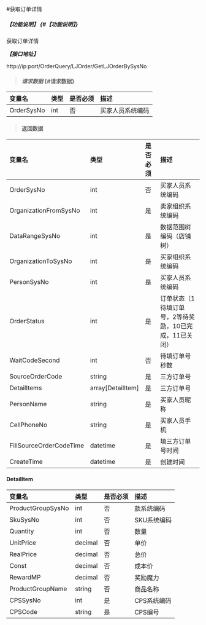 #获取订单详情


##### _【功能说明】_ {#【功能说明】}


获取订单详情

_**【接口地址】**_

http://ip:port/OrderQuery/LJOrder/GetLJOrderBySysNo

> #### _请求数据_ {#请求数据}

| 变量名 | 类型 | 是否必须 | 描述 |
| :--- | :--- | :--- | :--- |
| OrderSysNo | int | 否 | 买家人员系统编码 |


> #### 返回数据

| 变量名 | 类型 | 是否必须 | 描述 |
| :--- | :--- | :--- | :--- |
| OrderSysNo | int | 否 | 买家人员系统编码 |
| OrganizationFromSysNo | int | 是 | 卖家组织系统编码 |
| DataRangeSysNo | int | 是 | 数据范围树编码（店铺树） |
| OrganizationToSysNo | int | 是 | 买家组织系统编码 |
| PersonSysNo | int | 是 | 买家人员系统编码 |
| OrderStatus| int | 是 | 订单状态（1待填订单号，2等待奖励，10已完成，11已关闭） |
| WaitCodeSecond| int| 否 | 待填订单号秒数|
| SourceOrderCode| string| 是 | 三方订单号|
| DetailItems| array[DetailItem]| 是 | 三方订单号|
| PersonName | string| 是 | 买家人员昵称 |
| CellPhoneNo| string| 是 | 买家人员手机 |
| FillSourceOrderCodeTime| datetime| 是 | 填三方订单号时间|
| CreateTime| datetime| 是 | 创建时间 |





#### DetailItem

| 变量名 | 类型 | 是否必须 | 描述 |
| :--- | :--- | :--- | :--- |
| ProductGroupSysNo| int | 否 | 款系统编码 |
| SkuSysNo| int | 否 | SKU系统编码 |
| Quantity| int | 否 | 数量 |
| UnitPrice| decimal | 否 | 单价|
| RealPrice| decimal | 否 | 总价|
| Const| decimal | 否 | 成本价|
| RewardMP| decimal | 否 | 奖励魔力|
| ProductGroupName| string| 否 | 商品名称 |
| CPSSysNo| int | 是 | CPS系统编码 |
| CPSCode| string| 是 | CPS编号 |
